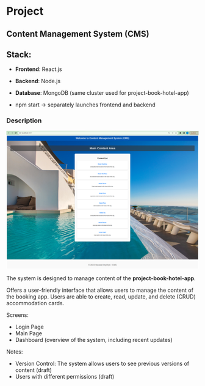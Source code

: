 # Project

## Content Management System (CMS)

## Stack:
- **Frontend**: React.js
- **Backend**: Node.js
- **Database**: MongoDB (same cluster used for project-book-hotel-app)

- npm start -> separately launches frontend and backend

### Description

![pic001.png](pics/pic001.png)

The system is designed to manage content of the **project-book-hotel-app**.


Offers a user-friendly interface 
that allows users to manage the content of the booking app. 
Users are able to create, read, update, and delete (CRUD) accommodation cards.


Screens:
- Login Page 
- Main Page
- Dashboard (overview of the system, including recent updates)

Notes:
- Version Control: The system allows users to see previous versions of content (draft)
- Users with different permissions (draft)
